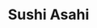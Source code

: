 ---
layout: place
title: "Sushi Asahi"
permalink: /california/corona/sushi-asahi.html
stateAbbr: CA
stateName: California
cityName: Corona
seo:
  name: "Sushi Asahi"
  type: Restaurant
  links: null
description: "Sushi Asahi serves delicious sushi in Corona, California. Try fresh Japanese dishes for a great dining experience. "
place_id: ChIJVyPNw5O33IARwVwjvW8Qf1Y
photos:
  - name: >-
      places/ChIJVyPNw5O33IARwVwjvW8Qf1Y/photos/AeeoHcK1wd1xBnv3oCNXOu3_fBLsm_8X0VhPthCO59f9dRlBMbMQX-G45n8-tBXl_0Ct1bkYO9d5roeVvRqkPHmVS9kdtC7iRq7O7lOm6cXfy7nvI4y6ZGkBfmU5Fcljpgot8_zOFa24NpiUc8X6T2UbQKtSZmIIvfrHLB5yrOeAgxh_rRhsfmgxk2Yl7vOqL_IFkoGB29Ev86ofe9OQEV9S-UunuNxbWZMkFyeP8A47DyMnnK8KYvjZ6gRSEi6bZz7k1zA4Bs36ze3QjeCkRGWuteavxxamFDY1jRd_tQ1nVeemVtPhUHZ13jOKTv1E7Q0r7-rEpZINotl5EeCYW2sMCXEDOmQUkdFosWYQ3SUP3bvCuQSOm3D-VMHVjiXMikyNeAyrqFKPqfw2Etq3w3SIZMrlOXGEGenA4-FG1YniA1mnqg
    widthPx: 4032
    heightPx: 3024
    authorAttributions:
      - displayName: Jason Miller
        uri: https://maps.google.com/maps/contrib/109727530640394140182
        photoUri: >-
          https://lh3.googleusercontent.com/a-/ALV-UjWpQ9CleUqOLr3A_emCtqGEqV7iOUf_WmxONP59FJ213m_NZkDPeg=s100-p-k-no-mo
    flagContentUri: >-
      https://www.google.com/local/imagery/report/?cb_client=maps_api_places.places_api&image_key=!1e10!2sCIHM0ogKEICAgIC6-rXaJA&hl=en-US
    googleMapsUri: >-
      https://www.google.com/maps/place//data=!3m4!1e2!3m2!1sCIHM0ogKEICAgIC6-rXaJA!2e10!4m2!3m1!1s0x80dcb793c3cd2357:0x567f106fbd235cc1
  - name: >-
      places/ChIJVyPNw5O33IARwVwjvW8Qf1Y/photos/AeeoHcK0FHUVvn_Svf6xUlisWERif3QXbzTRv-l4ha7Ky_TNvFHakmWH46fUCHhuCzFKEgC_imiI5kJ3drbogbVS9iGEeMbfcNcroV_S-L5RRm0dzJlA2Z4cQsoBpqzVK1vmCZ5ngOTWnywT3lfrPN9zY2J-d0MMLGqIAZ81CeUGnQPk3b6zbF4LqiyK9TN2zpWWQcZlezMYzAalEjEHYbVdqofTKpCOGPQ8UX6hTPQhl7XyE6jOJDcwtIV2o-OFi9Mi8nBDo2a7qrkiJknnPJ-zNd6WFZq59HYBQuZqIHowRZRa0oDcn5J4rmV0o3Yr6tx85Fkw-aKNL3Ys5vwmu7NFmE8yFP8SrPUQHON7F4S-joMPMeix9794QJ2CP7ZRhV19RqUbGefuHfaPWKm-TrXvU6nJK6I2DDWM8I7WyD_J9leILQ
    widthPx: 2560
    heightPx: 1440
    authorAttributions:
      - displayName: Yvonne K
        uri: https://maps.google.com/maps/contrib/114797332025807024237
        photoUri: >-
          https://lh3.googleusercontent.com/a/ACg8ocJSRQ1GwFEsjAV4okBvPCHDq7WShlqA6sqgyC1YG_dY8HHdEw=s100-p-k-no-mo
    flagContentUri: >-
      https://www.google.com/local/imagery/report/?cb_client=maps_api_places.places_api&image_key=!1e10!2sCIHM0ogKEICAgICMvKyLGw&hl=en-US
    googleMapsUri: >-
      https://www.google.com/maps/place//data=!3m4!1e2!3m2!1sCIHM0ogKEICAgICMvKyLGw!2e10!4m2!3m1!1s0x80dcb793c3cd2357:0x567f106fbd235cc1
  - name: >-
      places/ChIJVyPNw5O33IARwVwjvW8Qf1Y/photos/AeeoHcIsxiyhnEvFqZWNGuYnPtFKFQG9mQNIj7lchQSvTHxv9__14YlXUUf6OHXvVu0Jm8YDpB706ocbB38kY0ogJd1P9CM1LXcOyPTUdpRhV7d1nwoUm3SDdBRzmh9vEt_-bhhA8BQ1TZmLk4EEu21eUztuRFeG0MmFFLbDxdC_ffWIlP2YL5pZrY0B8ubrcNcDOEjAicgAZVhnaLAZGG3c5ESjVxZnejbVakXxLjV2Xe9kireZCeXGG2kma3X0vCqrpEvzY01cBayLg7HEPJMAUzMC-OHd_K0401OOKRiNSBrTlZ9S_j8P_F9M6yP_wYQ7nF82UBiXOcT95cJ_DkNwla2bnB93LCcUyBSJNS6Q5TCHHFC1Hwgo6Gs8QHJQgwImSjp0i1P5bwx4s01Ysk_FHdSDzhZ1pBI9n2_gSYWxWYqW8Q
    widthPx: 4032
    heightPx: 3024
    authorAttributions:
      - displayName: James Pipe
        uri: https://maps.google.com/maps/contrib/108246709237557630883
        photoUri: >-
          https://lh3.googleusercontent.com/a/ACg8ocKY82wh2hrsoPkZGg1OL-gqGu23KhSgrwIHbvuw0e8O7tiGZg=s100-p-k-no-mo
    flagContentUri: >-
      https://www.google.com/local/imagery/report/?cb_client=maps_api_places.places_api&image_key=!1e10!2sCIHM0ogKEICAgICLqr_kLA&hl=en-US
    googleMapsUri: >-
      https://www.google.com/maps/place//data=!3m4!1e2!3m2!1sCIHM0ogKEICAgICLqr_kLA!2e10!4m2!3m1!1s0x80dcb793c3cd2357:0x567f106fbd235cc1
  - name: >-
      places/ChIJVyPNw5O33IARwVwjvW8Qf1Y/photos/AeeoHcLGVDF0DnsiXApmF6JnSpcy5BzQxDeJ-alhWnhsm9DIcFMjM8Pi5wbdzsdOqVVfsIOsJdK8R9TwR7HCtPpHifgeLfqbTIsIpCaIm-HlEGeQTU8NWPeaDI-VCQ9DSt5AHeLAkwnMH7WBhg-HOBKUxE53idbXJPtYubVcMqO7FG2qcbta5A_VzKMi29aF3oh1gH6tM7JsijR9uF0uMbhXUG9aHUcjFNffIjIl_6LrKaehM-WqTd7ij8nyaAlSOrcwznkyqrxAtG98VfNy3uL_1LmtQJnh9L9O1mtj7T3wPpyk-THwpCYN7nETCYWXsjyg1U4DgOR7QPMpxBhDfBvRkNOx5t9YpMAJImz5mBWMBVnQNLllSv1IyaQTV-kg4NhwISIDK8IKjasxcj-MxG7xSw0fhPIp-dzcJ9ezt-qnR2Csbfj0i0rqAGTj9kfm7C40
    widthPx: 4000
    heightPx: 3000
    authorAttributions:
      - displayName: Kevin Quach
        uri: https://maps.google.com/maps/contrib/113585908621356667835
        photoUri: >-
          https://lh3.googleusercontent.com/a-/ALV-UjUoY6LzQ9jlEO9ZvjTJc5DwaQgFrDre5Y-VxDh3bazC7Gd-iA_uIA=s100-p-k-no-mo
    flagContentUri: >-
      https://www.google.com/local/imagery/report/?cb_client=maps_api_places.places_api&image_key=!1e10!2sCIABIhAA3ilWBQrfaGfhAI4AAqyj&hl=en-US
    googleMapsUri: >-
      https://www.google.com/maps/place//data=!3m4!1e2!3m2!1sCIABIhAA3ilWBQrfaGfhAI4AAqyj!2e10!4m2!3m1!1s0x80dcb793c3cd2357:0x567f106fbd235cc1
  - name: >-
      places/ChIJVyPNw5O33IARwVwjvW8Qf1Y/photos/AeeoHcLR3gNxNIHEbmQuaZAbewjGON2-jM_hkOSnjf4Rd9xjJmTGB29H8a1cVK4BCx8RQCJadZlENt8xVzF2mVnCwAbYgHBoZyq_PGdkmdaLR1jJqiUBDiafS_MG6ODZJcUA7otvJaie3ol6h1BwgS9EuybZ9WdTpHSEp9-jMj_6jkfTF_qWdKjgNptsYUAOJqkU6N0El4nd2ZmXx2WuXt9-ZfMZVdZFs2a_cs5LTBp_uPQZShmXgq-xjtxsnujc_xzem_ITKORoB2FFkURhyNLd2_By-_SeI03DwJl_riPmpba5cZhem4Z9FqFWNEOriki4BWp4qRtnV0AO3CR9M_2TVoW3wppzN4-y-08kepVfpveWhd0D1bADSaDW7Iv7E9j_WY9VxXScI33euzpuy_nT-jlZ6r3dnOqo9i_-mikLfi81mnR-
    widthPx: 4032
    heightPx: 3024
    authorAttributions:
      - displayName: Angela Cline
        uri: https://maps.google.com/maps/contrib/115807405088521009053
        photoUri: >-
          https://lh3.googleusercontent.com/a-/ALV-UjV3T7xDzmyYhxDBpKAHDvfwRjZhR8x2q0QznNaiMj1Yr-yHFcH6KQ=s100-p-k-no-mo
    flagContentUri: >-
      https://www.google.com/local/imagery/report/?cb_client=maps_api_places.places_api&image_key=!1e10!2sCIHM0ogKEICAgICM8JiCxAE&hl=en-US
    googleMapsUri: >-
      https://www.google.com/maps/place//data=!3m4!1e2!3m2!1sCIHM0ogKEICAgICM8JiCxAE!2e10!4m2!3m1!1s0x80dcb793c3cd2357:0x567f106fbd235cc1
  - name: >-
      places/ChIJVyPNw5O33IARwVwjvW8Qf1Y/photos/AeeoHcKp1K4AOsLnCN4aPq_SN5WNFCOpzuIJ8ZEzkZik91Dw2S9IkPjOOLtBMrTTn6QOq6J27qIpIWaS8m5p1xxiNeQbOXbPHMU6YWS39sMVzMRvdVa0NU0DkesE4ql6rZi7YLMSl9ySeAJ8dxG5OcOPsWX0Fnv59f8sJRuJOn9CHiYjMsMWXUVvlIvqZU0eBwOkPrEr2TZWBEqXRiU2qkmh9bpaMKQ0H7Kef3tA50PZHSG_g7tVMP-w0ErOczbxwYzvj3so-lO9l5FvLSolNhZ-pIuJNEGFs0H5PCUeG5ZZA5nTV-zCuB-eAju-jWSnYOrsJuYI8Uu3haT5ywr8bSYeifRM9PRuJinfI85YFrm7NBN4ptM0CLZbwPS7qQvMjB0ssiC865f5jvlFITIe11-Akp9G786DoTiPIkOFd_y01fJCIw
    widthPx: 3024
    heightPx: 4032
    authorAttributions:
      - displayName: VK K
        uri: https://maps.google.com/maps/contrib/111540470825091995110
        photoUri: >-
          https://lh3.googleusercontent.com/a/ACg8ocLjmJYNezHtPEZZBm19lduyxt2uUkHHzKDrX1DyrEcb_kGNng=s100-p-k-no-mo
    flagContentUri: >-
      https://www.google.com/local/imagery/report/?cb_client=maps_api_places.places_api&image_key=!1e10!2sCIHM0ogKEICAgIDuvNK6UQ&hl=en-US
    googleMapsUri: >-
      https://www.google.com/maps/place//data=!3m4!1e2!3m2!1sCIHM0ogKEICAgIDuvNK6UQ!2e10!4m2!3m1!1s0x80dcb793c3cd2357:0x567f106fbd235cc1
  - name: >-
      places/ChIJVyPNw5O33IARwVwjvW8Qf1Y/photos/AeeoHcLfpCTTu6bZ6H7xH6SIzAyD71H2HfFdQEjpw5gGaGvMA-MwRzVburvZ7vLpIEAXXFKH0EmbHZ4oHWceru-iRxcUIUpxgRBFVY2Nh-82p2YVJLWU3ZFsbO9f-3rTjAiwg66MtWBRPDF4OXmFGuUkOyt4W961yENXJfNZjHnDzNVfdJEaX0FPNb-5KdETN8zMoA-fXsDGAwc2U1dQwlIscOqQEG1sdcWzT0_runztXiP1XR6unv-CFfpkSj_-lHTXKmKZPVZdY4nlgDVmLeuUnDfRc--p_lvMX1DXXqDi21iW5dpQ9IkL8W-IbdRVd3aOxUnarmROR-dPep1JDYNtqKyO8jWATu0y4T5KYQNOKrZ_ka76PVXLa6H_TG38kb4-mniy_nFZ5g7VnOp_KqEHBXBQCNkPLJziryDLC7gl7GHRTn_6
    widthPx: 4000
    heightPx: 3000
    authorAttributions:
      - displayName: Rex Gross
        uri: https://maps.google.com/maps/contrib/102453705989270815361
        photoUri: >-
          https://lh3.googleusercontent.com/a-/ALV-UjXcPrDjHG8wLZ44oj4-qCp62FAPtblxPn8Zovb-7ReVsrMFptGY=s100-p-k-no-mo
    flagContentUri: >-
      https://www.google.com/local/imagery/report/?cb_client=maps_api_places.places_api&image_key=!1e10!2sCIHM0ogKEICAgICfjuixyQE&hl=en-US
    googleMapsUri: >-
      https://www.google.com/maps/place//data=!3m4!1e2!3m2!1sCIHM0ogKEICAgICfjuixyQE!2e10!4m2!3m1!1s0x80dcb793c3cd2357:0x567f106fbd235cc1
  - name: >-
      places/ChIJVyPNw5O33IARwVwjvW8Qf1Y/photos/AeeoHcJcX3hzvBY59cYDxjtrZ_Af6Mi9zMeKKwvADGIeZA_J0SQe6rs9atMAfE5Navyn2zzQnHk-5ioTn2Cem3DpLKKdQlxfB9S9-M63noSGModgfvOlQt0Mj04-3Vi-SAB9aQyZ0U4S41kW2qiwDVuhHD2FHEgOIRIEvm1dyqeDrjNkMRJQVgfDx-lA4ll6ysaUYyE4DTkvJ_0BGNfkjnuGox6i6dqMNCPirZSzE9dMufsCpeYd_o8mtkxALMoqUVJGHxgi39ljuwgkHfeLDJf_xrsCBRiinAtKhO7RwsFVG7pRJc-jn3TdzTBpB7jgnTKNyh-6zn_W67sHC1v-MPB8jHZoVKNeJnfsz5yjJNVQSao5p1Go99iE1EUXejzNFhokXuqM32mRlZJvSUHsYp5iUMUP4v7mJYyJMyUWaCJ7KqsrvAK9
    widthPx: 4032
    heightPx: 3024
    authorAttributions:
      - displayName: Amy Graves
        uri: https://maps.google.com/maps/contrib/106440775132025914160
        photoUri: >-
          https://lh3.googleusercontent.com/a-/ALV-UjV8JiRE9Iz4IzdwrRsPxENk-KlJK4rEzY9TZGiLh799NmxJQkAW=s100-p-k-no-mo
    flagContentUri: >-
      https://www.google.com/local/imagery/report/?cb_client=maps_api_places.places_api&image_key=!1e10!2sCIHM0ogKEICAgID--4nP5gE&hl=en-US
    googleMapsUri: >-
      https://www.google.com/maps/place//data=!3m4!1e2!3m2!1sCIHM0ogKEICAgID--4nP5gE!2e10!4m2!3m1!1s0x80dcb793c3cd2357:0x567f106fbd235cc1
  - name: >-
      places/ChIJVyPNw5O33IARwVwjvW8Qf1Y/photos/AeeoHcIlBiWVVA575tXQFWp7GAnAvT-1ablKN0DKZQ8dTJYppAmYw176TQ6QHy2p3PG0KFkChEXtMGOwoND5jG9x80g3yWZ6DpU_WvIYAYqv2U10Fme_WZ_1MCxgVKsPCxSTCHzrXSKbH1yZYeX71SllwxW0LG5S_NqUP9fJ54WISpbiklXyfsxNVNUzD-IF5ODAJQifbI6ebz-YAbD28gTzXwFRpjMn4uQ9G-5cOTEuFjH-3DXMQ-Hq07-hgjbIzhOaJJS7MAAvbt3o4tZZLX_O4dFD4bZk1r9-p-Pn-HRz94RGJqIWgyz9MmIxlSLpwJ0xY5xp49dSiiQc4LpYtwOm4ENG5eRMaiDLapaiVZArmD14BNkP-iIHIGglS8LqyDyTFhBV-sjcY8n1lKL5LyXQJQAhrqnmQJeavd8RKJxN1gVnzg
    widthPx: 3024
    heightPx: 4032
    authorAttributions:
      - displayName: Angela Cline
        uri: https://maps.google.com/maps/contrib/115807405088521009053
        photoUri: >-
          https://lh3.googleusercontent.com/a-/ALV-UjV3T7xDzmyYhxDBpKAHDvfwRjZhR8x2q0QznNaiMj1Yr-yHFcH6KQ=s100-p-k-no-mo
    flagContentUri: >-
      https://www.google.com/local/imagery/report/?cb_client=maps_api_places.places_api&image_key=!1e10!2sCIHM0ogKEICAgICM8JiCOA&hl=en-US
    googleMapsUri: >-
      https://www.google.com/maps/place//data=!3m4!1e2!3m2!1sCIHM0ogKEICAgICM8JiCOA!2e10!4m2!3m1!1s0x80dcb793c3cd2357:0x567f106fbd235cc1
  - name: >-
      places/ChIJVyPNw5O33IARwVwjvW8Qf1Y/photos/AeeoHcJZueAGHI9TuXxG118KPfElAQL351cFDa2Qa4MrCAATJ4A4F08ptAi1awyzBwG8FBIRhINlezNo-oZn2mD51SZC18bGB6m7hXfg1JWSnTdyvlHbLH-ED93I23SW_RzFyvcfKMjc8Cav1xTjgPGO6k1uUV5sQRIzG79V8xbU1ARruJINBxtfXYjqJQcPE3uUzi-ITGvIvsrHzVs_bZnlwfldAninn2ydDKu-FIy8meLxWFGYF0M1vw0qrdZvFlnG163Ur8hei7c8YfI3zmrIA2M05eXSnhSiyF_oSvScDQtiM5275RTAk1hab18iRS_KlulYD70j2uIMBzf49F40MAs4Z_GaS2ZHFBOib-EO_odiE8LEZO0QY0Lkazmeg_3_JtYxb2gz8u6kU-8r6Yn8BrwmhXZQd69LwY_ofhLe_WC4ooio
    widthPx: 3024
    heightPx: 4032
    authorAttributions:
      - displayName: Jason Miller
        uri: https://maps.google.com/maps/contrib/109727530640394140182
        photoUri: >-
          https://lh3.googleusercontent.com/a-/ALV-UjWpQ9CleUqOLr3A_emCtqGEqV7iOUf_WmxONP59FJ213m_NZkDPeg=s100-p-k-no-mo
    flagContentUri: >-
      https://www.google.com/local/imagery/report/?cb_client=maps_api_places.places_api&image_key=!1e10!2sCIHM0ogKEICAgIC6uISJxAE&hl=en-US
    googleMapsUri: >-
      https://www.google.com/maps/place//data=!3m4!1e2!3m2!1sCIHM0ogKEICAgIC6uISJxAE!2e10!4m2!3m1!1s0x80dcb793c3cd2357:0x567f106fbd235cc1
address: Corona Hills Plaza, 420 N McKinley St STE 106, Corona, CA 92879, USA
street: Corona Hills Plaza, 420 N McKinley St STE 106
city: Corona
state: CA
zip: '92879'
country: USA
neighborhood: null
latitude: '33.889159'
longitude: '-117.521262'
accessibility_options:
  wheelchairAccessibleParking: true
  wheelchairAccessibleEntrance: true
  wheelchairAccessibleRestroom: true
  wheelchairAccessibleSeating: true
business_status: OPERATIONAL
name: Sushi Asahi
google_maps_links:
  directionsUri: >-
    https://www.google.com/maps/dir//''/data=!4m7!4m6!1m1!4e2!1m2!1m1!1s0x80dcb793c3cd2357:0x567f106fbd235cc1!3e0
  placeUri: https://maps.google.com/?cid=6232718481404681409
  writeAReviewUri: >-
    https://www.google.com/maps/place//data=!4m3!3m2!1s0x80dcb793c3cd2357:0x567f106fbd235cc1!12e1
  reviewsUri: >-
    https://www.google.com/maps/place//data=!4m4!3m3!1s0x80dcb793c3cd2357:0x567f106fbd235cc1!9m1!1b1
  photosUri: >-
    https://www.google.com/maps/place//data=!4m3!3m2!1s0x80dcb793c3cd2357:0x567f106fbd235cc1!10e5
primary_type: Sushi Restaurant
opening_hours:
  regular: null
  current: null
secondary_opening_hours:
  regular:
    weekdayDescriptions: null
    type: null
  current:
    weekdayDescriptions: null
    type: null
phone: null
price_level: null
price_range: null
rating: null
rating_count: 0
website: null
reviews: null
parking_options: null
payment_options: null
allow_dogs: null
curbside_pickup: null
delivery: null
dine_in: null
good_for_children: null
good_for_groups: null
good_for_sports: null
live_music: null
menu_for_children: null
outdoor_seating: null
reservable: null
restroom: null
serves_beer: null
serves_breakfast: null
serves_brunch: null
serves_cocktails: null
serves_coffee: null
serves_dinner: null
serves_dessert: null
serves_lunch: null
serves_vegetarian_food: null
serves_wine: null
takeout: null
update_category: essentials
summary: null

---